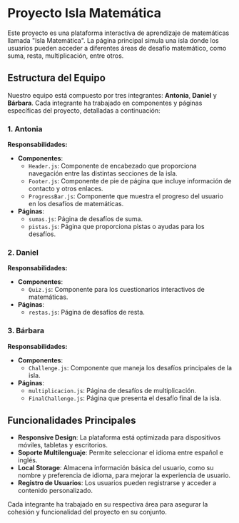 # Proyecto Isla Matemática

Este proyecto es una plataforma interactiva de aprendizaje de matemáticas llamada "Isla Matemática". La página principal simula una isla donde los usuarios pueden acceder a diferentes áreas de desafío matemático, como suma, resta, multiplicación, entre otros.

## Estructura del Equipo

Nuestro equipo está compuesto por tres integrantes: **Antonia**, **Daniel** y **Bárbara**. Cada integrante ha trabajado en componentes y páginas específicas del proyecto, detalladas a continuación:

### 1. Antonia
**Responsabilidades:**
- **Componentes**: 
  - `Header.js`: Componente de encabezado que proporciona navegación entre las distintas secciones de la isla.
  - `Footer.js`: Componente de pie de página que incluye información de contacto y otros enlaces.
  - `ProgressBar.js`: Componente que muestra el progreso del usuario en los desafíos de matemáticas.
- **Páginas**:
  - `sumas.js`: Página de desafíos de suma.
  - `pistas.js`: Página que proporciona pistas o ayudas para los desafíos.

### 2. Daniel
**Responsabilidades:**
- **Componentes**:
  - `Quiz.js`: Componente para los cuestionarios interactivos de matemáticas.
- **Páginas**:
  - `restas.js`: Página de desafíos de resta.

### 3. Bárbara
**Responsabilidades:**
- **Componentes**:
  - `Challenge.js`: Componente que maneja los desafíos principales de la isla.
- **Páginas**:
  - `multiplicacion.js`: Página de desafíos de multiplicación.
  - `FinalChallenge.js`: Página que presenta el desafío final de la isla.

## Funcionalidades Principales
- **Responsive Design**: La plataforma está optimizada para dispositivos móviles, tabletas y escritorios.
- **Soporte Multilenguaje**: Permite seleccionar el idioma entre español e inglés.
- **Local Storage**: Almacena información básica del usuario, como su nombre y preferencia de idioma, para mejorar la experiencia de usuario.
- **Registro de Usuarios**: Los usuarios pueden registrarse y acceder a contenido personalizado.

Cada integrante ha trabajado en su respectiva área para asegurar la cohesión y funcionalidad del proyecto en su conjunto.

